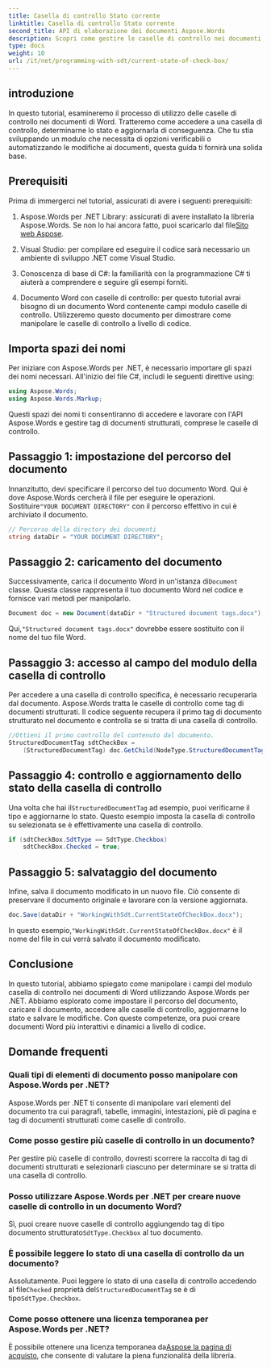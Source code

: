 ```yaml
---
title: Casella di controllo Stato corrente
linktitle: Casella di controllo Stato corrente
second_title: API di elaborazione dei documenti Aspose.Words
description: Scopri come gestire le caselle di controllo nei documenti Word con Aspose.Words per .NET. Questa guida illustra la configurazione, l'aggiornamento e il salvataggio delle caselle di controllo a livello di codice.
type: docs
weight: 10
url: /it/net/programming-with-sdt/current-state-of-check-box/
---
```

## introduzione

In questo tutorial, esamineremo il processo di utilizzo delle caselle di controllo nei documenti di Word. Tratteremo come accedere a una casella di controllo, determinarne lo stato e aggiornarla di conseguenza. Che tu stia sviluppando un modulo che necessita di opzioni verificabili o automatizzando le modifiche ai documenti, questa guida ti fornirà una solida base.

## Prerequisiti

Prima di immergerci nel tutorial, assicurati di avere i seguenti prerequisiti:

1.  Aspose.Words per .NET Library: assicurati di avere installato la libreria Aspose.Words. Se non lo hai ancora fatto, puoi scaricarlo dal file[Sito web Aspose](https://releases.aspose.com/words/net/).

2. Visual Studio: per compilare ed eseguire il codice sarà necessario un ambiente di sviluppo .NET come Visual Studio.

3. Conoscenza di base di C#: la familiarità con la programmazione C# ti aiuterà a comprendere e seguire gli esempi forniti.

4. Documento Word con caselle di controllo: per questo tutorial avrai bisogno di un documento Word contenente campi modulo caselle di controllo. Utilizzeremo questo documento per dimostrare come manipolare le caselle di controllo a livello di codice.

## Importa spazi dei nomi

Per iniziare con Aspose.Words per .NET, è necessario importare gli spazi dei nomi necessari. All'inizio del file C#, includi le seguenti direttive using:

```csharp
using Aspose.Words;
using Aspose.Words.Markup;
```

Questi spazi dei nomi ti consentiranno di accedere e lavorare con l'API Aspose.Words e gestire tag di documenti strutturati, comprese le caselle di controllo.

## Passaggio 1: impostazione del percorso del documento

 Innanzitutto, devi specificare il percorso del tuo documento Word. Qui è dove Aspose.Words cercherà il file per eseguire le operazioni. Sostituire`"YOUR DOCUMENT DIRECTORY"` con il percorso effettivo in cui è archiviato il documento.

```csharp
// Percorso della directory dei documenti
string dataDir = "YOUR DOCUMENT DIRECTORY";
```

## Passaggio 2: caricamento del documento

 Successivamente, carica il documento Word in un'istanza di`Document` classe. Questa classe rappresenta il tuo documento Word nel codice e fornisce vari metodi per manipolarlo.

```csharp
Document doc = new Document(dataDir + "Structured document tags.docx");
```

 Qui,`"Structured document tags.docx"` dovrebbe essere sostituito con il nome del tuo file Word.

## Passaggio 3: accesso al campo del modulo della casella di controllo

Per accedere a una casella di controllo specifica, è necessario recuperarla dal documento. Aspose.Words tratta le caselle di controllo come tag di documenti strutturati. Il codice seguente recupera il primo tag di documento strutturato nel documento e controlla se si tratta di una casella di controllo.

```csharp
//Ottieni il primo controllo del contenuto dal documento.
StructuredDocumentTag sdtCheckBox =
    (StructuredDocumentTag) doc.GetChild(NodeType.StructuredDocumentTag, 0, true);
```

## Passaggio 4: controllo e aggiornamento dello stato della casella di controllo

 Una volta che hai il`StructuredDocumentTag` ad esempio, puoi verificarne il tipo e aggiornarne lo stato. Questo esempio imposta la casella di controllo su selezionata se è effettivamente una casella di controllo.

```csharp
if (sdtCheckBox.SdtType == SdtType.Checkbox)
    sdtCheckBox.Checked = true;
```

## Passaggio 5: salvataggio del documento

Infine, salva il documento modificato in un nuovo file. Ciò consente di preservare il documento originale e lavorare con la versione aggiornata.

```csharp
doc.Save(dataDir + "WorkingWithSdt.CurrentStateOfCheckBox.docx");
```

 In questo esempio,`"WorkingWithSdt.CurrentStateOfCheckBox.docx"` è il nome del file in cui verrà salvato il documento modificato.

## Conclusione

In questo tutorial, abbiamo spiegato come manipolare i campi del modulo casella di controllo nei documenti di Word utilizzando Aspose.Words per .NET. Abbiamo esplorato come impostare il percorso del documento, caricare il documento, accedere alle caselle di controllo, aggiornarne lo stato e salvare le modifiche. Con queste competenze, ora puoi creare documenti Word più interattivi e dinamici a livello di codice.

## Domande frequenti

### Quali tipi di elementi di documento posso manipolare con Aspose.Words per .NET?
Aspose.Words per .NET ti consente di manipolare vari elementi del documento tra cui paragrafi, tabelle, immagini, intestazioni, piè di pagina e tag di documenti strutturati come caselle di controllo.

### Come posso gestire più caselle di controllo in un documento?
Per gestire più caselle di controllo, dovresti scorrere la raccolta di tag di documenti strutturati e selezionarli ciascuno per determinare se si tratta di una casella di controllo.

### Posso utilizzare Aspose.Words per .NET per creare nuove caselle di controllo in un documento Word?
 Sì, puoi creare nuove caselle di controllo aggiungendo tag di tipo documento strutturato`SdtType.Checkbox` al tuo documento.

### È possibile leggere lo stato di una casella di controllo da un documento?
 Assolutamente. Puoi leggere lo stato di una casella di controllo accedendo al file`Checked` proprietà del`StructuredDocumentTag` se è di tipo`SdtType.Checkbox`.

### Come posso ottenere una licenza temporanea per Aspose.Words per .NET?
 È possibile ottenere una licenza temporanea da[Aspose la pagina di acquisto](https://purchase.aspose.com/temporary-license/), che consente di valutare la piena funzionalità della libreria.
